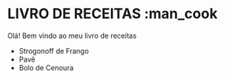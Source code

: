 # LIVRO DE RECEITAS :man_cook

Olá! Bem vindo ao meu livro de receitas
 - Strogonoff de Frango
 - Pavê
 - Bolo de Cenoura
 
